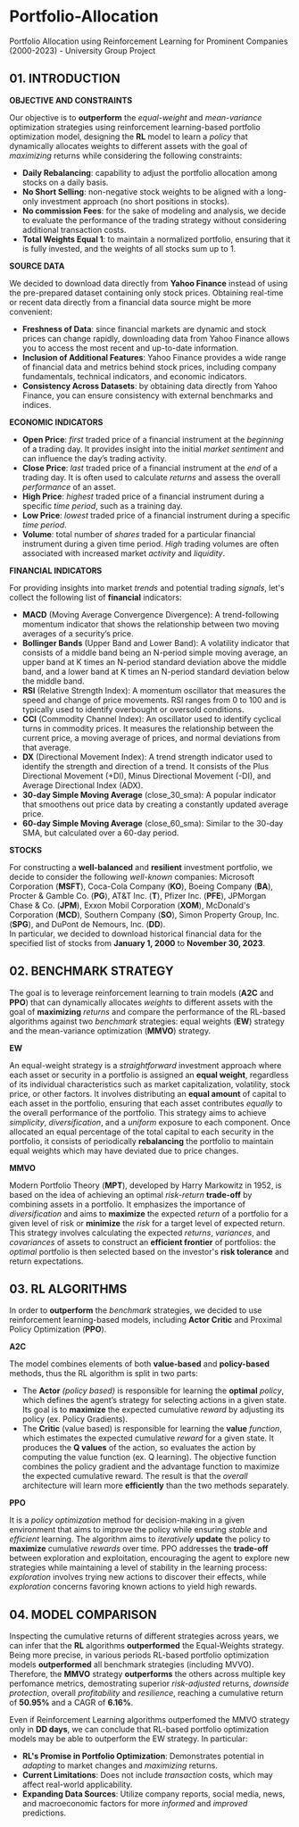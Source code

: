 # Portfolio-Allocation
Portfolio Allocation using Reinforcement Learning for Prominent Companies (2000-2023) - University Group Project

## 01. INTRODUCTION
**OBJECTIVE AND CONSTRAINTS**

Our objective is to **outperform** the *equal-weight* and *mean-variance* optimization strategies using reinforcement learning-based portfolio optimization model, designing the **RL** model to learn a *policy* that dynamically allocates weights to different assets with the goal of *maximizing* returns while considering the following constraints: 
- **Daily Rebalancing**: capability to adjust the portfolio allocation among stocks on a daily basis.
- **No Short Selling**: non-negative stock weights to be aligned with a long-only investment approach (no short positions in stocks). 
- **No commission Fees**: for the sake of modeling and analysis, we decide to evaluate the performance of the trading strategy without considering additional transaction costs. 
- **Total Weights Equal 1**: to maintain a normalized portfolio, ensuring that it is fully invested, and the weights of all stocks sum up to 1. 

**SOURCE DATA**

We decided to download data directly from **Yahoo Finance** instead of using the pre-prepared dataset containing only stock prices. Obtaining real-time or recent data directly from a financial data source might be more convenient: 
- **Freshness of Data**: since financial markets are dynamic and stock prices can change rapidly, downloading data from Yahoo Finance allows you to access the most recent and up-to-date information. 
- **Inclusion of Additional Features**: Yahoo Finance provides a wide range of financial data and metrics behind stock prices, including company fundamentals, technical indicators, and economic indicators. 
- **Consistency Across Datasets**: by obtaining data directly from Yahoo Finance, you can ensure consistency with external benchmarks and indices. 

**ECONOMIC INDICATORS**

- **Open Price**: *first* traded price of a financial instrument at the *beginning* of a trading day. It provides insight into the initial *market sentiment* and can influence the day’s trading activity. 
- **Close Price**: *last* traded price of a financial instrument at the *end* of a trading day. It is often used to calculate *returns* and assess the overall *performance* of an asset. 
- **High Price**: *highest* traded price of a financial instrument during a specific *time period*, such as a training day. 
- **Low Price**: *lowest* traded price of a financial instrument during a specific *time period*. 
- **Volume**: total number of *shares* traded for a particular financial instrument during a given time period. *High* trading volumes are often associated with increased market *activity* and *liquidity*. 

**FINANCIAL INDICATORS**

For providing insights into market *trends* and potential trading *signals*, let's collect the following list of **financial** indicators:
- **MACD** (Moving Average Convergence Divergence): A trend-following momentum indicator that shows the relationship between two moving averages of a security’s price.
- **Bollinger Bands** (Upper Band and Lower Band): A volatility indicator that consists of a middle band being an N-period simple moving average, an upper band at K times an N-period standard deviation above the middle band, and a lower band at K times an N-period standard deviation below the middle band.
- **RSI** (Relative Strength Index): A momentum oscillator that measures the speed and change of price movements. RSI ranges from 0 to 100 and is typically used to identify overbought or oversold conditions.
- **CCI** (Commodity Channel Index): An oscillator used to identify cyclical turns in commodity prices. It measures the relationship between the current price, a moving average of prices, and normal deviations from that average.
- **DX** (Directional Movement Index): A trend strength indicator used to identify the strength and direction of a trend. It consists of the Plus Directional Movement (+DI), Minus Directional Movement (-DI), and Average Directional Index (ADX).
- **30-day Simple Moving Average** (close_30_sma): A popular indicator that smoothens out price data by creating a constantly updated average price.
- **60-day Simple Moving Average** (close_60_sma): Similar to the 30-day SMA, but calculated over a 60-day period.

**STOCKS**

For constructing a **well-balanced** and **resilient** investment portfolio, we decide to consider the following *well-known* companies: Microsoft Corporation (**MSFT**), Coca-Cola Company (**KO**), Boeing Company (**BA**), Procter & Gamble Co. (**PG**), AT&T Inc. (**T**), Pfizer Inc. (**PFE**), JPMorgan Chase & Co. (**JPM**), Exxon Mobil Corporation (**XOM**), McDonald's Corporation (**MCD**), Southern Company (**SO**), Simon Property Group, Inc. (**SPG**), and DuPont de Nemours, Inc. (**DD**).  
In particular, we decided to download historical financial data for the specified list of stocks from **January 1, 2000** to **November 30, 2023**. 

## 02. BENCHMARK STRATEGY
The goal is to leverage reinforcement learning to train models (**A2C** and **PPO**) that can dynamically allocates *weights* to different assets with the goal of **maximizing** *returns* and compare the performance of the RL-based algorithms against two *benchmark* strategies: equal weights (**EW**) strategy and the mean-variance optimization (**MMVO**) strategy.

**EW**

An equal-weight strategy is a *straightforward* investment approach where each asset or security in a portfolio is assigned an **equal weight**, regardless of its individual characteristics such as market capitalization, volatility, stock price, or other factors. It involves distributing an **equal amount** of capital to each asset in the portfolio, ensuring that each asset contributes *equally* to the overall performance of the portfolio. This strategy aims to achieve *simplicity*, *diversification*, and a *uniform* exposure to each component. Once allocated an equal percentage of the total capital to each security in the portfolio, it consists of periodically **rebalancing** the portfolio to maintain equal weights which may have deviated due to price changes. 

**MMVO**

Modern Portfolio Theory (**MPT**), developed by Harry Markowitz in 1952, is based on the idea of achieving an optimal *risk-return* **trade-off** by combining assets in a portfolio. It emphasizes the importance of *diversification* and aims to **maximize** the expected *return* of a portfolio for a given level of risk or **minimize** the *risk* for a target level of expected return. This strategy involves calculating the expected *returns*, *variances*, and *covariances* of assets to construct an **efficient frontier** of portfolios: the *optimal* portfolio is then selected based on the investor's **risk tolerance** and return expectations.

## 03. RL ALGORITHMS
In order to **outperform** the *benchmark* strategies, we decided to use reinforcement learning-based models, including **Actor Critic** and Proximal Policy Optimization (**PPO**). 

**A2C**

The model combines elements of both **value-based** and **policy-based** methods, thus the RL algorithm is split in two parts:
- The **Actor** *(policy based)* is responsible for learning the **optimal** *policy*, which defines the agent’s strategy for selecting actions in a given state. Its goal is to **maximize** the expected cumulative *reward* by adjusting its policy (ex. Policy Gradients).
- The **Critic** (value based) is responsible for learning the **value** *function*, which estimates the expected cumulative *reward* for a given state. It produces the **Q values** of the action, so evaluates the action by computing the value function (ex. Q learning).
The objective function combines the policy gradient and the advantage function to maximize the expected cumulative reward. The result is that the *overall* architecture will learn more **efficiently** than the two methods separately.

**PPO**

It is a *policy optimization* method for decision-making in a given environment that aims to improve the policy while ensuring *stable* and *efficient* learning. The algorithm aims to *iteratively* **update** the policy to **maximize** cumulative *rewards* over time. PPO addresses the **trade-off** between exploration and exploitation, encouraging the agent to explore new strategies while maintaining a level of stability in the learning process: *exploration* involves trying new actions to discover their effects, while *exploration* concerns favoring known actions to yield high rewards. 

## 04. MODEL COMPARISON
Inspecting the cumulative returns of different strategies across years, we can infer that the **RL** algorithms **outperformed** the Equal-Weights strategy. Being more precise, in various periods RL-based portfolio optimization models **outperformed** all benchmark strategies (including MVVO).
Therefore, the **MMVO** strategy **outperforms** the others across multiple key perfomance metrics, demostrating superior *risk-adjusted* returns, *downside protection*, overall *profitability* and *resilience*, reaching a cumulative return of **50.95%** and a CAGR of **6.16%**.

Even if Reinforcement Learning algorithms outperfomed the MMVO strategy only in **DD days**, we can conclude that RL-based portfolio optimization models may be able to outperform the EW strategy. In particular:
- **RL's Promise in Portfolio Optimization**:
Demonstrates potential in *adapting* to market changes and *maximizing* returns.
- **Current Limitations**:
Does not include *transaction* costs, which may affect real-world applicability.
- **Expanding Data Sources**:
Utilize company reports, social media, news, and macroeconomic factors for more *informed* and *improved* predictions.
